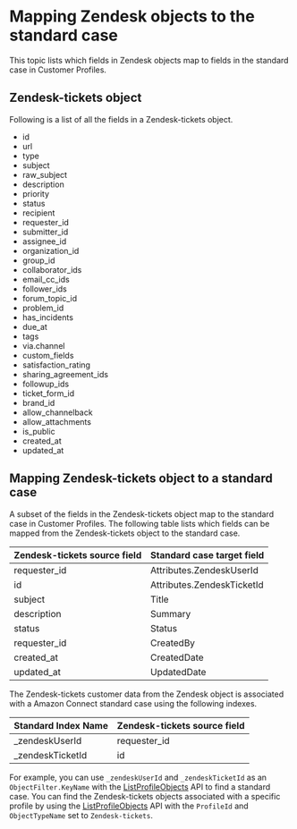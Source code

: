 # Mapping Zendesk objects to the standard case<a name="mapping-zendesk-objects-case"></a>

This topic lists which fields in Zendesk objects map to fields in the standard case in Customer Profiles\.

## Zendesk\-tickets object<a name="zendeskticketsobject"></a>

Following is a list of all the fields in a Zendesk\-tickets object\.
+ id
+ url
+ type
+ subject
+ raw\_subject
+ description
+ priority
+ status
+ recipient
+ requester\_id
+ submitter\_id
+ assignee\_id
+ organization\_id
+ group\_id
+ collaborator\_ids
+ email\_cc\_ids
+ follower\_ids
+ forum\_topic\_id
+ problem\_id
+ has\_incidents
+ due\_at
+ tags
+ via\.channel
+ custom\_fields
+ satisfaction\_rating
+ sharing\_agreement\_ids
+ followup\_ids
+ ticket\_form\_id
+ brand\_id
+ allow\_channelback
+ allow\_attachments
+ is\_public
+ created\_at
+ updated\_at

## Mapping Zendesk\-tickets object to a standard case<a name="mapping-zendeskticketsobject-case"></a>

A subset of the fields in the Zendesk\-tickets object map to the standard case in Customer Profiles\. The following table lists which fields can be mapped from the Zendesk\-tickets object to the standard case\.


| Zendesk\-tickets source field | Standard case target field | 
| --- | --- | 
|  requester\_id  | Attributes\.ZendeskUserId  | 
|  id  | Attributes\.ZendeskTicketId  | 
|  subject  | Title  | 
|  description  | Summary  | 
|  status  | Status  | 
|  requester\_id  | CreatedBy  | 
|  created\_at  | CreatedDate  | 
|  updated\_at  | UpdatedDate  | 

The Zendesk\-tickets customer data from the Zendesk object is associated with a Amazon Connect standard case using the following indexes\. 


| Standard Index Name | Zendesk\-tickets source field | 
| --- | --- | 
|  \_zendeskUserId  | requester\_id  | 
|  \_zendeskTicketId  | id  | 

For example, you can use `_zendeskUserId` and `_zendeskTicketId` as an `ObjectFilter.KeyName` with the [ListProfileObjects](https://docs.aws.amazon.com/customerprofiles/latest/APIReference/API_ListProfileObjects.html) API to find a standard case\. You can find the Zendesk\-tickets objects associated with a specific profile by using the [ListProfileObjects](https://docs.aws.amazon.com/customerprofiles/latest/APIReference/API_ListProfileObjects.html) API with the `ProfileId` and `ObjectTypeName` set to `Zendesk-tickets`\. 